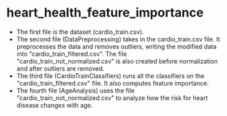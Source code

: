 # heart_health_feature_importance
* The first file is the dataset (cardio_train.csv). 
* The second file (DataPreprocessing) takes in the cardio_train.csv file. It preprocesses the data and removes outliers, writing the modified data into "cardio_train_filtered.csv". The file "cardio_train_not_normalized.csv" is also created before normalization and after outliers are removed. 
* The third file (CardioTrainClassifiers) runs all the classifiers on the "cardio_train_filtered.csv" file. It also computes feature importance.
* The fourth file (AgeAnalysis) uses the file "cardio_train_not_normalized.csv" to analyze how the risk for heart disease changes with age. 
